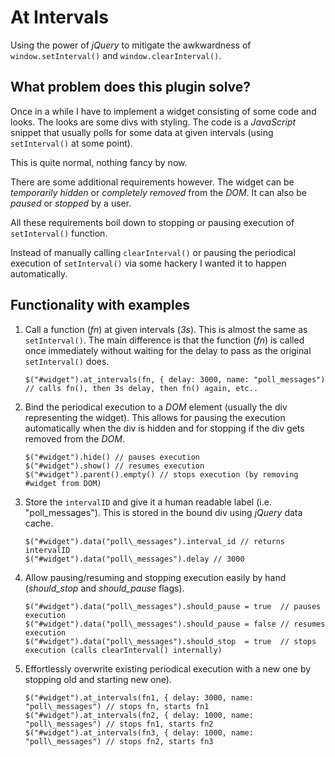 At Intervals
============

Using the power of *jQuery* to mitigate the awkwardness 
of `window.setInterval()` and `window.clearInterval()`.


What problem does this plugin solve?
------------------------------------

Once in a while I have to implement a widget consisting of some code and looks.
The looks are some divs with styling. The code is a *JavaScript* snippet that usually 
polls for some data at given intervals (using `setInterval()` at some point).

This is quite normal, nothing fancy by now.

There are some additional requirements however. The widget can be _temporarily hidden_
or _completely removed_ from the *DOM*. It can also be _paused_ or _stopped_ by a user.

All these requirements boil down to stopping or pausing execution of `setInterval()` function.

Instead of manually calling `clearInterval()` or pausing the periodical execution of `setInterval()`
via some hackery I wanted it to happen automatically.


Functionality with examples
---------------------------

1.  Call a function (_fn_) at given intervals (_3s_). This is almost the same as `setInterval()`.
    The main difference is that the function (_fn_) is called once immediately without waiting 
    for the delay to pass as the original `setInterval()` does.

        $("#widget").at_intervals(fn, { delay: 3000, name: "poll_messages") // calls fn(), then 3s delay, then fn() again, etc..

2.  Bind the periodical execution to a *DOM* element (usually the div representing the widget).
    This allows for pausing the execution automatically when the div is hidden and for stopping
    if the div gets removed from the *DOM*.

        $("#widget").hide() // pauses execution
        $("#widget").show() // resumes execution
        $("#widget").parent().empty() // stops execution (by removing #widget from DOM)

3.  Store the `intervalID` and give it a human readable label (i.e. "poll\_messages").
    This is stored in the bound div using *jQuery* data cache.

        $("#widget").data("poll\_messages").interval_id // returns intervalID
        $("#widget").data("poll\_messages").delay // 3000

4.  Allow pausing/resuming and stopping execution easily by hand (_should\_stop_ and _should\_pause_ flags).

        $("#widget").data("poll\_messages").should_pause = true  // pauses execution
        $("#widget").data("poll\_messages").should_pause = false // resumes execution  
        $("#widget").data("poll\_messages").should_stop  = true  // stops execution (calls clearInterval() internally)

5.  Effortlessly overwrite existing periodical execution with a new one by stopping old and starting new one).
    
        $("#widget").at_intervals(fn1, { delay: 3000, name: "poll\_messages") // stops fn, starts fn1
        $("#widget").at_intervals(fn2, { delay: 1000, name: "poll\_messages") // stops fn1, starts fn2
        $("#widget").at_intervals(fn3, { delay: 1000, name: "poll\_messages") // stops fn2, starts fn3
